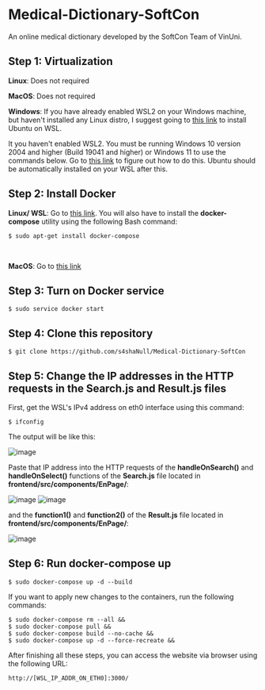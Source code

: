# Medical-Dictionary-SoftCon
An online medical dictionary developed by the SoftCon Team of VinUni.

## Step 1: Virtualization
**Linux**: Does not required

**MacOS**: Does not required

**Windows**:
If you have already enabled WSL2 on your Windows machine, but haven't installed any Linux distro, I suggest going to [this link](https://ubuntu.com/wsl) to install Ubuntu on WSL.

It you haven't enabled WSL2. You must be running Windows 10 version 2004 and higher (Build 19041 and higher) or Windows 11 to use the commands below. Go to [this link](https://learn.microsoft.com/en-us/windows/wsl/install) to figure out how to do this. Ubuntu should be automatically installed on your WSL after this.

## Step 2: Install Docker
**Linux/ WSL**: Go to [this link](https://docs.docker.com/engine/install/ubuntu/). You will also have to install the **docker-compose** utility using the following Bash  command:
```
$ sudo apt-get install docker-compose
```
<br>

**MacOS**: Go to [this link](https://docs.docker.com/desktop/install/mac-install/)

## Step 3: Turn on Docker service
```
$ sudo service docker start
```
## Step 4: Clone this repository
```
$ git clone https://github.com/s4shaNull/Medical-Dictionary-SoftCon
```

## Step 5: Change the IP addresses in the HTTP requests in the Search.js and Result.js files
First, get the WSL's IPv4 address on eth0 interface using this command:
```
$ ifconfig
```
The output will be like this:

![image](https://user-images.githubusercontent.com/89685724/209780540-5cf9367b-0ad2-440d-9aa1-d01f5066c591.png)

Paste that IP address into the HTTP requests of the **handleOnSearch()** and **handleOnSelect()** functions of the **Search.js** file located in **frontend/src/components/EnPage/**:

![image](https://user-images.githubusercontent.com/89685724/209781261-20131492-b847-455e-a855-b36932a21633.png)
![image](https://user-images.githubusercontent.com/89685724/209781216-7dfa4f52-bacc-477a-81c3-f888d5f178ff.png)

and the **function1()** and **function2()** of the **Result.js** file located in **frontend/src/components/EnPage/**:

![image](https://user-images.githubusercontent.com/89685724/209781433-691cf5ff-cc9b-4e9a-99a3-cea1829cad42.png)

## Step 6: Run docker-compose up
```
$ sudo docker-compose up -d --build
```

If you want to apply new changes to the containers, run the following commands:
```
$ sudo docker-compose rm --all &&
$ sudo docker-compose pull &&
$ sudo docker-compose build --no-cache &&
$ sudo docker-compose up -d --force-recreate &&
```

After finishing all these steps, you can access the website via browser using the following URL:
```
http://[WSL_IP_ADDR_ON_ETH0]:3000/
```




